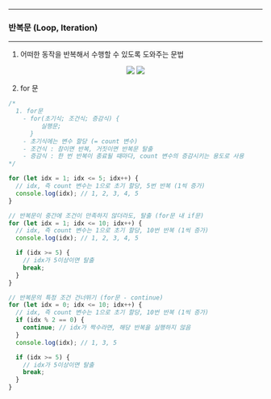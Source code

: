 -----
### 반복문 (Loop, Iteration)
-----
1. 어떠한 동작을 반복해서 수행할 수 있도록 도와주는 문법
<div align="center">
<img src="https://github.com/user-attachments/assets/13cbf78d-6a8f-414e-ad7a-a14996cdca7a">
<img src="https://github.com/user-attachments/assets/15debe5e-2113-4412-b0a8-52d7605e6c4a">
</div>


2. for 문
```js
/*
  1. for문
    - for(초기식; 조건식; 증감식) {
         실행문;
      }
    - 초기식에는 변수 할당 (= count 변수)
    - 조건식 : 참이면 반복, 거짓이면 반복문 탈출
    - 증감식 : 한 번 반복이 종료될 때마다, count 변수의 증감시키는 용도로 사용
*/

for (let idx = 1; idx <= 5; idx++) {
  // idx, 즉 count 변수는 1으로 초기 할당, 5번 반복 (1씩 증가)
  console.log(idx); // 1, 2, 3, 4, 5
}

// 반복문이 중간에 조건이 만족하지 않더라도, 탈출 (for문 내 if문)
for (let idx = 1; idx <= 10; idx++) {
  // idx, 즉 count 변수는 1으로 초기 할당, 10번 반복 (1씩 증가)
  console.log(idx); // 1, 2, 3, 4, 5

  if (idx >= 5) {
    // idx가 5이상이면 탈출
    break;
  }
}

// 반복문의 특정 조건 건너뛰기 (for문 - continue)
for (let idx = 0; idx <= 10; idx++) { 
  // idx, 즉 count 변수는 1으로 초기 할당, 10번 반복 (1씩 증가)
  if (idx % 2 == 0) {
    continue; // idx가 짝수라면, 해당 반복을 실행하지 않음
  }
  console.log(idx); // 1, 3, 5

  if (idx >= 5) {
    // idx가 5이상이면 탈출
    break;
  }
}
```
